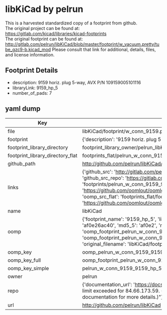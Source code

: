# libKiCad by pelrun  
This is a harvested standardized copy of a footprint from github.  
The original project can be found at:  
https://gitlab.com/kicad/libraries/kicad-footprints  
The original footprint can be found at:
http://gitlab.com/pelrun/libKiCad/blob/master/footprint/w_vacuum.pretty/tube_gzc9-b.kicad_mod
Please consult that link for additional, details, files, and license information.  
## Footprint Details
* description: 9159 horiz. plug 5-way, AVX P/N 109159005101116  
* libraryLink: 9159_hp_5  
* number_of_pads: 7  
## yaml dump  
| Key | Value |  
| --- | --- |  
| file | libKiCad/footprint/w_conn_9159.pretty/9159_hp_5.kicad_mod |  
| footprint | {'description': '9159 horiz. plug 5-way, AVX P/N 109159005101116', 'libraryLink': '9159_hp_5', 'number_of_pads': 7} |  
| footprint_library_directory | footprint_library_owner/pelrun_libKiCad |  
| footprint_library_directory_flat | footprints_flat/pelrun_w_conn_9159_9159_hp_5/working |  
| github_path | http://github.com/pelrun/libKiCad/blob/master/footprint/w_conn_9159.pretty/9159_hp_5.kicad_mod |  
| links | {'github_src': 'http://gitlab.com/pelrun/libKiCad/blob/master/footprint/w_vacuum.pretty/tube_gzc9-b.kicad_mod', 'github_src_repo': 'https://gitlab.com/kicad/libraries/kicad-footprints', 'oomp_bot': 'footprints/pelrun_w_conn_9159_9159_hp_5/working', 'oomp_bot_github': 'https://github.com/oomlout/oomlout_oomp_footprint_bot/tree/main/footprints/pelrun_w_conn_9159_9159_hp_5/working', 'oomp_src_flat': 'footprints_flat/footprints_flat/pelrun_w_conn_9159_9159_hp_5/working', 'oomp_src_flat_github': 'https://github.com/oomlout/oomlout_oomp_footprint_src/tree/main/footprints_flat/pelrun_w_conn_9159_9159_hp_5/working'} |  
| name | libKiCad |  
| oomp | {'footprint_name': '9159_hp_5', 'library_name': 'w_conn_9159', 'md5': 'af0e26ac40693f50cae05dcb7b547930', 'md5_10': 'af0e26ac40', 'md5_5': 'af0e2', 'md5_6': 'af0e26', 'oomp_key': 'oomp_pelrun_w_conn_9159_9159_hp_5', 'oomp_key_extra': 'oomp_footprint_pelrun_w_conn_9159_9159_hp_5', 'oomp_key_full': 'oomp_footprint_pelrun_w_conn_9159_9159_hp_5_af0e26', 'oomp_key_simple': 'pelrun_w_conn_9159_9159_hp_5', 'original_filename': 'libKiCad/footprint/w_conn_9159.pretty/9159_hp_5.kicad_mod', 'owner_name': 'pelrun'} |  
| oomp_key | oomp_pelrun_w_conn_9159_9159_hp_5 |  
| oomp_key_full | oomp_footprint_pelrun_w_conn_9159_9159_hp_5 |  
| oomp_key_simple | pelrun_w_conn_9159_9159_hp_5 |  
| owner | pelrun |  
| repo | {'documentation_url': 'https://docs.github.com/rest/overview/resources-in-the-rest-api#rate-limiting', 'message': "API rate limit exceeded for 84.66.173.59. (But here's the good news: Authenticated requests get a higher rate limit. Check out the documentation for more details.)"} |  
| url | http://github.com/pelrun/libKiCad |  

